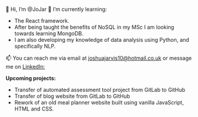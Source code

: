 👋 Hi, I’m @JoJar
🌱 I’m currently learning: 
- The React framework.
- After being taught the benefits of NoSQL in my MSc I am looking towards learning MongoDB.
- I am also developing my knowledge of data analysis using Python, and specifically NLP.

📫 You can reach me via email at [joshuajarvis10@hotmail.co.uk](mailto:joshuajarvis10@hotmail.co.uk) or message me on [LinkedIn:](https://www.linkedin.com/in/josh-jarvis-3413a3190/)

**Upcoming projects:**
+ Transfer of automated assessment tool project from GitLab to GitHub
+ Transfer of blog website from GitLab to GitHub
+ Rework of an old meal planner website built using vanilla JavaScript, HTML and CSS.
